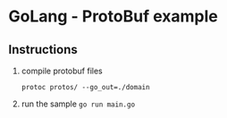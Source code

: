 
# GoLang - ProtoBuf example

## Instructions

1. compile protobuf files
	```
	protoc protos/ --go_out=./domain
	```

2. run the sample
	`go run main.go`
